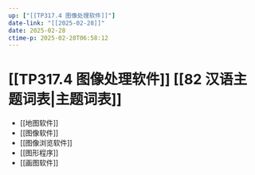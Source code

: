 ```yaml
---
up: ["[[TP317.4 图像处理软件]]"]
date-link: "[[2025-02-28]]"
date: 2025-02-28
ctime-p: 2025-02-28T06:58:12
---
```


# [[TP317.4 图像处理软件]] [[82 汉语主题词表|主题词表]]

- [[地图软件]]
- [[图像软件]]
- [[图像浏览软件]]
- [[图形程序]]
- [[画图软件]]

